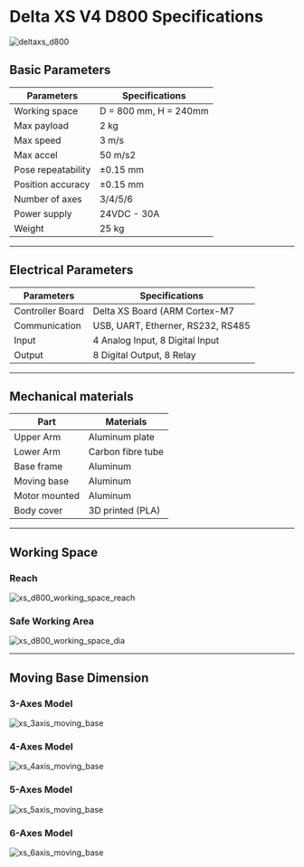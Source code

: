 # Delta XS V4 D800 Specifications

![deltaxs_d800](https://raw.githubusercontent.com/deltaxrobot/Delta-X-Docs/gh-pages/images/xs_v5_d800_6axes.png)

## Basic Parameters

|Parameters                   | Specifications      |
|-----------------------------|---------------------|
|Working space                |D = 800 mm, H = 240mm|
|Max payload                  |2 kg                 |
|Max speed                    |3 m/s                |
|Max accel                    |50 m/s2              |
|Pose repeatability           |±0.15 mm             |
|Position accuracy            |±0.15 mm             |
|Number of axes               |3/4/5/6              |
|Power supply                 |24VDC - 30A          |
|Weight                       |25 kg                |

---

## Electrical Parameters

|Parameters                   | Specifications                  |
|-----------------------------|---------------------------------|
|Controller Board             |Delta XS Board (ARM Cortex-M7    |
|Communication                |USB, UART, Etherner, RS232, RS485|
|Input                        |4 Analog Input, 8 Digital Input  |
|Output                       |8 Digital Output, 8 Relay        |

---

## Mechanical materials

|Part                         | Materials           |
|-----------------------------|---------------------|
|Upper Arm                    |Aluminum plate       |
|Lower Arm                    |Carbon fibre tube    |
|Base frame                   |Aluminum             |
|Moving base                  |Aluminum             |
|Motor mounted                |Aluminum             |
|Body cover                   |3D printed (PLA)     |

---

## Working Space

<!-- [![Foo](http://www.google.com.au/images/nav_logo7.png)](http://google.com.au/) -->

### Reach

![xs_d800_working_space_reach](https://raw.githubusercontent.com/deltaxrobot/Delta-X-Docs/gh-pages/images/xs_d800_workingspace.png)

### Safe Working Area

![xs_d800_working_space_dia](https://raw.githubusercontent.com/deltaxrobot/Delta-X-Docs/gh-pages/images/xs_d800_workingspace_dia.png)

---

## Moving Base Dimension

### 3-Axes Model

![xs_3axis_moving_base](https://raw.githubusercontent.com/deltaxrobot/Delta-X-Docs/gh-pages/images/xs_3axis_moving_base.png)

### 4-Axes Model

![xs_4axis_moving_base](https://raw.githubusercontent.com/deltaxrobot/Delta-X-Docs/gh-pages/images/xs_4axis_moving_base.png)

### 5-Axes Model

![xs_5axis_moving_base](https://raw.githubusercontent.com/deltaxrobot/Delta-X-Docs/gh-pages/images/xs_v4_5axis_moving_base.png)

### 6-Axes Model

![xs_6axis_moving_base](https://raw.githubusercontent.com/deltaxrobot/Delta-X-Docs/gh-pages/images/xs_v5_6axis_moving_base.png)
